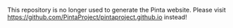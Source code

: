 This repository is no longer used to generate the Pinta website. Please visit https://github.com/PintaProject/pintaproject.github.io instead!

